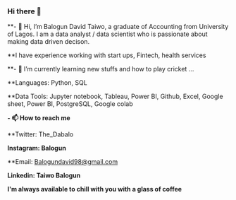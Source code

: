 ### Hi there 👋
**- 👋 Hi, I’m Balogun David Taiwo, a graduate of Accounting from University of Lagos. I am a data analyst / data scientist who is passionate about making data driven decison.   

**I have experience working with start ups, Fintech, health services 


**- 🌱 I’m currently learning new stuffs and how to play cricket  ...

**Languages: Python, SQL

**Data Tools:  Jupyter notebook, Tableau, Power BI, Github, Excel, Google sheet, Power BI, PostgreSQL, Google colab


**- 📫 How to reach me**

  **Twitter: The_Dabalo
  
  **Instagram: Balogun**
  
  **Email: Balogundavid98@gmail.com
  
  **Linkedin: Taiwo Balogun**
  
  **I'm always available to chill with you with a glass of coffee**  



<!--
**DABALO98/DABALO98** is a ✨ _special_ ✨ repository because its `README.md` (this file) appears on your GitHub profile.
